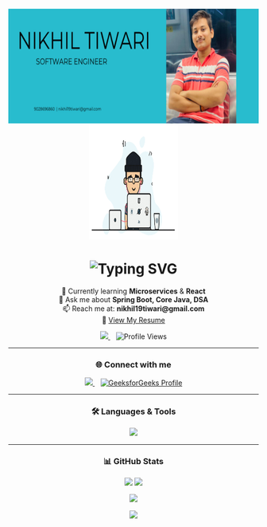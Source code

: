 <!-- Banner and GIF -->
<p align="center">
  <img src="https://raw.githubusercontent.com/nikhil19tiwari/nikhil19tiwari/main/NIKHIL%20TIWARI.png" alt="banner" height="230" width="600"/>
  <img src="https://raw.githubusercontent.com/nikhil19tiwari/nikhil19tiwari/main/1%20IRGHmiGsa16stedQvIaZfw.gif" alt="coder gif" height="230" width="180"/>
</p>

<!-- Typing Animation -->
<h1 align="center">
  <img src="https://readme-typing-svg.demolab.com?font=Fira+Code&weight=600&size=24&pause=1000&color=42F5E9&center=true&vCenter=true&width=600&lines=Hi+%F0%9F%91%8B%2C+I'm+Nikhil+Tiwari;Java+Full+Stack+Developer;Spring+Boot+%7C+React+%7C+DSA+Solver;Passionate+Learner+%26+Builder" alt="Typing SVG" />
</h1>

<!-- Intro -->
<p align="center">
  🌱 Currently learning <b>Microservices</b> & <b>React</b><br>
  💬 Ask me about <b>Spring Boot, Core Java, DSA</b><br>
  📫 Reach me at: <b>nikhil19tiwari@gmail.com</b><br>
  📄 <a href="https://github.com/nikhil19tiwari/Resume.git" target="_blank">View My Resume</a>
</p>

<!-- GFG + Profile Views -->
<p align="center">
  <a href="https://auth.geeksforgeeks.org/user/nikhil19wxqo" target="_blank">
    <img src="https://img.shields.io/badge/GeeksforGeeks-Click%20to%20View-%230F9D58?style=for-the-badge&logo=geeksforgeeks&logoColor=white" />
  </a>
  &nbsp;&nbsp;
  <img src="https://komarev.com/ghpvc/?username=nikhil19tiwari&label=Profile%20views&color=blueviolet&style=for-the-badge" alt="Profile Views" />
</p>

---

<!-- Connect with Me -->
<h3 align="center">🌐 Connect with me</h3>
<p align="center">
  <a href="https://linkedin.com/in/nikhil-tiwari-261a64306" target="_blank">
    <img src="https://skillicons.dev/icons?i=linkedin" height="30" />
  </a>
  &nbsp;&nbsp;
  <a href="https://auth.geeksforgeeks.org/user/nikhil19wxqo" target="_blank">
    <img src="https://upload.wikimedia.org/wikipedia/commons/4/43/GeeksforGeeks.svg" height="30" title="GeeksforGeeks Profile"/>
  </a>
</p>

---

<!-- Skills -->
<h3 align="center">🛠️ Languages & Tools</h3>
<p align="center">
  <img src="https://skillicons.dev/icons?i=java,spring,react,js,html,css,mysql,cpp" />
</p>

---

<!-- GitHub Stats -->
<h3 align="center">📊 GitHub Stats</h3>
<p align="center">
  <img src="https://github-readme-stats.vercel.app/api?username=nikhil19tiwari&show_icons=true&theme=radical" height="170"/>
  <img src="https://github-readme-stats.vercel.app/api/top-langs/?username=nikhil19tiwari&layout=compact&theme=radical" height="170"/>
</p>

<!-- GitHub Streak -->
<p align="center">
  <img src="https://github-readme-streak-stats.herokuapp.com?user=nikhil19tiwari&theme=radical&hide_border=false" />
</p>

<!-- GitHub Activity Graph -->
<p align="center">
  <img src="https://github-readme-activity-graph.vercel.app/graph?username=nikhil19tiwari&theme=react-dark" />
</p>
